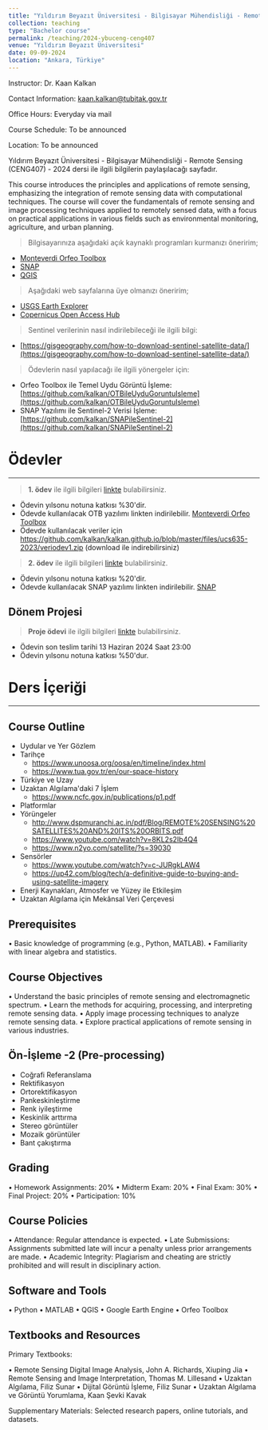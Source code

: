 ```yaml
---
title: "Yıldırım Beyazıt Üniversitesi - Bilgisayar Mühendisliği - Remote Sensing (CENG407) - 2024"
collection: teaching
type: "Bachelor course"
permalink: /teaching/2024-ybuceng-ceng407
venue: "Yıldırım Beyazıt Üniversitesi"
date: 09-09-2024
location: "Ankara, Türkiye"
---
```


Instructor: Dr. Kaan Kalkan

Contact Information: kaan.kalkan@tubitak.gov.tr

Office Hours: Everyday via mail

Course Schedule: To be announced

Location: To be announced


Yıldırım Beyazıt Üniversitesi - Bilgisayar Mühendisliği - Remote Sensing (CENG407) - 2024 dersi ile ilgili bilgilerin paylaşılacağı sayfadır.

This course introduces the principles and applications of remote sensing, emphasizing the integration of remote sensing data with computational techniques. The course will cover the fundamentals of remote sensing and image processing techniques applied to remotely sensed data, with a focus on practical applications in various fields such as environmental monitoring, agriculture, and urban planning.

> Bilgisayarınıza aşağıdaki açık kaynaklı programları kurmanızı öneririm;
* [Monteverdi Orfeo Toolbox](https://www.orfeo-toolbox.org/download/)
* [SNAP](https://step.esa.int/main/download/snap-download/)
* [QGIS](https://qgis.org/en/site/forusers/download.html)

> Aşağıdaki web sayfalarına üye olmanızı öneririm;
* [USGS Earth Explorer](https://earthexplorer.usgs.gov/)
* [Copernicus Open Access Hub](https://browser.dataspace.copernicus.eu/)

> Sentinel verilerinin nasıl indirilebileceği ile ilgili bilgi:
* [https://gisgeography.com/how-to-download-sentinel-satellite-data/](https://gisgeography.com/how-to-download-sentinel-satellite-data/)

> Ödevlerin nasıl yapılacağı ile ilgili yönergeler için:
* Orfeo Toolbox ile Temel Uydu Görüntü İşleme: [https://github.com/kalkan/OTBileUyduGoruntuIsleme](https://github.com/kalkan/OTBileUyduGoruntuIsleme)
* SNAP Yazılımı ile Sentinel-2 Verisi İşleme: [https://github.com/kalkan/SNAPileSentinel-2](https://github.com/kalkan/SNAPileSentinel-2)

# Ödevler
------
> **1. ödev** ile ilgili bilgileri [linkte](http://kalkan.github.io/files/ucs635-2024-2/Odev1.pdf) bulabilirsiniz. 
* Ödevin yılsonu notuna katkısı %30'dir.
* Ödevde kullanılacak OTB yazılımı linkten indirilebilir. [Monteverdi Orfeo Toolbox](https://www.orfeo-toolbox.org/download/)
* Ödevde kullanılacak veriler için https://github.com/kalkan/kalkan.github.io/blob/master/files/ucs635-2023/veriodev1.zip (download ile indirebilirsiniz)

> **2. ödev** ile ilgili bilgileri [linkte](http://kalkan.github.io/files/ucs635-2024-2/Odev2.pdf) bulabilirsiniz. 
* Ödevin yılsonu notuna katkısı %20'dir.
* Ödevde kullanılacak SNAP yazılımı linkten indirilebilir. [SNAP](https://step.esa.int/main/download/snap-download/)
  
Dönem Projesi
------
> **Proje ödevi** ile ilgili bilgileri [linkte](http://kalkan.github.io/files/ucs635-2024-2/donemProjesi.pdf) bulabilirsiniz. 
* Ödevin son teslim tarihi 13 Haziran 2024 Saat 23:00 
* Ödevin yılsonu notuna katkısı %50'dur.

# Ders İçeriği
------
## Course Outline
* Uydular ve Yer Gözlem
* Tarihçe
  * https://www.unoosa.org/oosa/en/timeline/index.html
  * https://www.tua.gov.tr/en/our-space-history
* Türkiye ve Uzay
* Uzaktan Algılama'daki 7 İşlem
  * https://www.ncfc.gov.in/publications/p1.pdf
* Platformlar
* Yörüngeler
  * http://www.dspmuranchi.ac.in/pdf/Blog/REMOTE%20SENSING%20SATELLITES%20AND%20ITS%20ORBITS.pdf
  * https://www.youtube.com/watch?v=8KL2s2Ib4Q4
  * https://www.n2yo.com/satellite/?s=39030
* Sensörler
  * https://www.youtube.com/watch?v=c-JURgkLAW4
  * https://up42.com/blog/tech/a-definitive-guide-to-buying-and-using-satellite-imagery
* Enerji Kaynakları, Atmosfer ve Yüzey ile Etkileşim
* Uzaktan Algılama için Mekânsal Veri Çerçevesi

## Prerequisites
•	Basic knowledge of programming (e.g., Python, MATLAB).
•	Familiarity with linear algebra and statistics.


## Course Objectives
•	Understand the basic principles of remote sensing and electromagnetic spectrum.
•	Learn the methods for acquiring, processing, and interpreting remote sensing data.
•	Apply image processing techniques to analyze remote sensing data.
•	Explore practical applications of remote sensing in various industries.


## Ön-İşleme -2  (Pre-processing)
* Coğrafi Referanslama
* Rektifikasyon
* Ortorektifikasyon
* Pankeskinleştirme
* Renk iyileştirme
* Keskinlik arttırma
* Stereo görüntüler
* Mozaik görüntüler
* Bant çakıştırma

## Grading 
•	Homework Assignments: 20%
•	Midterm Exam: 20%
•	Final Exam: 30%
•	Final Project: 20%
•	Participation: 10%


## Course Policies
•	Attendance: Regular attendance is expected.
•	Late Submissions: Assignments submitted late will incur a penalty unless prior arrangements are made.
•	Academic Integrity: Plagiarism and cheating are strictly prohibited and will result in disciplinary action.


## Software and Tools
•	Python
•	MATLAB
•	QGIS
•	Google Earth Engine
•	Orfeo Toolbox

## Textbooks and Resources

Primary Textbooks: 

•	Remote Sensing Digital Image Analysis, John A. Richards, Xiuping Jia
•	Remote Sensing and Image Interpretation, Thomas M. Lillesand
•	Uzaktan Algılama, Filiz Sunar
•	Dijital Görüntü İşleme, Filiz Sunar
•	Uzaktan Algılama ve Görüntü Yorumlama, Kaan Şevki Kavak

Supplementary Materials: Selected research papers, online tutorials, and datasets.

